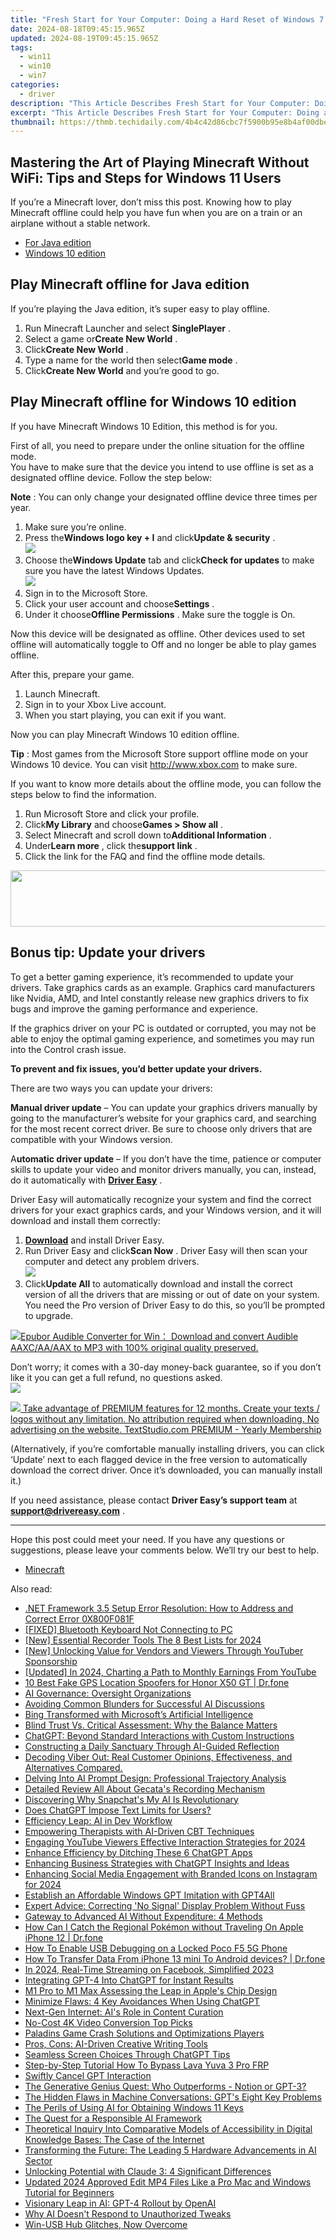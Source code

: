 ```yaml
---
title: "Fresh Start for Your Computer: Doing a Hard Reset of Windows 7 without Any Physical Media"
date: 2024-08-18T09:45:15.965Z
updated: 2024-08-19T09:45:15.965Z
tags:
  - win11
  - win10
  - win7
categories:
  - driver
description: "This Article Describes Fresh Start for Your Computer: Doing a Hard Reset of Windows 7 without Any Physical Media"
excerpt: "This Article Describes Fresh Start for Your Computer: Doing a Hard Reset of Windows 7 without Any Physical Media"
thumbnail: https://thmb.techidaily.com/4b4c42d86cbc7f5900b95e8b4af00dbe97e236701df75d0c16e39e29a2174a46.jpg
---
```


## Mastering the Art of Playing Minecraft Without WiFi: Tips and Steps for Windows 11 Users

If you’re a Minecraft lover, don’t miss this post. Knowing how to play Minecraft offline could help you have fun when you are on a train or an airplane without a stable network.

* [For Java edition](https://tools.techidaily.com/drivereasy/download/)
* [Windows 10 edition](https://tools.techidaily.com/drivereasy/download/)

## Play Minecraft offline for Java edition

 If you’re playing the Java edition, it’s super easy to play offline.

1. Run Minecraft Launcher and select **SinglePlayer**  .
2. Select a game or**Create New World** .
3. Click**Create New World** .
4. Type a name for the world then select**Game mode** .
5. Click**Create New World** and you’re good to go.

## Play Minecraft offline for Windows 10 edition

If you have Minecraft Windows 10 Edition, this method is for you.

 First of all, you need to prepare under the online situation for the offline mode.  
 You have to make sure that the device you intend to use offline is set as a designated offline device. Follow the step below:

**Note** : You can only change your designated offline device three times per year.

1. Make sure you’re online.
2. Press the**Windows logo key + I** and click**Update & security** .  
![](https://images.drivereasy.com/wp-content/uploads/2019/11/update-1.jpg)
3. Choose the**Windows Update** tab and click**Check for updates** to make sure you have the latest Windows Updates.  
![](https://images.drivereasy.com/wp-content/uploads/2019/09/update.jpg)
4. Sign in to the Microsoft Store.
5. Click your user account and choose**Settings** .
6. Under it choose**Offline Permissions** . Make sure the toggle is On.

 Now this device will be designated as offline. Other devices used to set offline will automatically toggle to Off and no longer be able to play games offline.

After this, prepare your game.

1. Launch Minecraft.
2. Sign in to your Xbox Live account.
3. When you start playing, you can exit if you want.

Now you can play Minecraft Windows 10 edition offline.

**Tip** : Most games from the Microsoft Store support offline mode on your Windows 10 device. You can visit <http://www.xbox.com> to make sure.

 If you want to know more details about the offline mode, you can follow the steps below to find the information.

1. Run Microsoft Store and click your profile.
2. Click**My Library** and choose**Games > Show all** .
3. Select Minecraft and scroll down to**Additional Information** .
4. Under**Learn more** , click the**support link** .
5. Click the link for the FAQ and find the offline mode details.

<!-- affiliate ads begin -->
<a href="https://mindmanager.sjv.io/c/5597632/1787667/20231" target="_top" id="1787667"><img src="//a.impactradius-go.com/display-ad/20231-1787667" border="0" alt="" width="728" height="90"/></a><img height="0" width="0" src="https://imp.pxf.io/i/5597632/1787667/20231" style="position:absolute;visibility:hidden;" border="0" />
<!-- affiliate ads end -->
## Bonus tip: Update your drivers

 To get a better gaming experience, it’s recommended to update your drivers. Take graphics cards as an example. Graphics card manufacturers like Nvidia, AMD, and Intel constantly release new graphics drivers to fix bugs and improve the gaming performance and experience.

 If the graphics driver on your PC is outdated or corrupted, you may not be able to enjoy the optimal gaming experience, and sometimes you may run into the Control crash issue.

 **To prevent and fix issues, you’d better update your drivers.**

There are two ways you can update your drivers:

**Manual driver update** – You can update your graphics drivers manually by going to the manufacturer’s website for your graphics card, and searching for the most recent correct driver. Be sure to choose only drivers that are compatible with your Windows version.

 A**utomatic driver update** – If you don’t have the time, patience or computer skills to update your video and monitor drivers manually, you can, instead, do it automatically with **[Driver Easy](https://tools.techidaily.com/drivereasy/download/)**  .

 Driver Easy will automatically recognize your system and find the correct drivers for your exact graphics cards, and your Windows version, and it will download and install them correctly:

1. **[Download](https://tools.techidaily.com/drivereasy/download/)**  and install Driver Easy.
2. Run Driver Easy and click**Scan Now** . Driver Easy will then scan your computer and detect any problem drivers.  
![](https://images.drivereasy.com/wp-content/uploads/2019/08/DE-scan-screen.png)
3. Click**Update All** to automatically download and install the correct version of all the drivers that are missing or out of date on your system. You need the Pro version of Driver Easy to do this, so you’ll be prompted to upgrade.  
<!-- affiliate ads begin -->
<a href="https://secure.2checkout.com/order/checkout.php?PRODS=4708689&QTY=1&AFFILIATE=108875&CART=1"><img src="https://www.epubor.com/images/uppic/audible-converter-interface.png" border="0">Epubor Audible Converter for Win： Download and convert Audible AAXC/AA/AAX to MP3 with 100% original quality preserved.</a>
<!-- affiliate ads end -->

 Don’t worry; it comes with a 30-day money-back guarantee, so if you don’t like it you can get a full refund, no questions asked.  
![](https://images.drivereasy.com/wp-content/uploads/2019/08/DE-Update-all-drivers.png)  

<!-- affiliate ads begin -->
<a href="https://secure.textstudio.com/order/checkout.php?PRODS=35633309&QTY=1&AFFILIATE=108875&CART=1"> <img src="https://secure.avangate.com/images/merchant/d6eb8222c9718486bdabce8b897380f7/products/3_premium-icon.png" border="0"> Take advantage of PREMIUM features for 12 months. 
Create your texts / logos without any limitation. 
No attribution required when downloading. 
No advertising on the website. 
 TextStudio.com  PREMIUM - Yearly Membership</a>
<!-- affiliate ads end -->
 (Alternatively, if you’re comfortable manually installing drivers, you can click ‘Update’ next to each flagged device in the free version to automatically download the correct driver. Once it’s downloaded, you can manually install it.)

 If you need assistance, please contact **Driver Easy’s support team** at **[support@drivereasy.com](https://tools.techidaily.com/drivereasy/download/)**  .

---

 Hope this post could meet your need. If you have any questions or suggestions, please leave your comments below. We’ll try our best to help.

* [Minecraft](https://tools.techidaily.com/drivereasy/download/)

<ins class="adsbygoogle"
     style="display:block"
     data-ad-format="autorelaxed"
     data-ad-client="ca-pub-7571918770474297"
     data-ad-slot="1223367746"></ins>



<ins class="adsbygoogle"
     style="display:block"
     data-ad-client="ca-pub-7571918770474297"
     data-ad-slot="8358498916"
     data-ad-format="auto"
     data-full-width-responsive="true"></ins>

<span class="atpl-alsoreadstyle">Also read:</span>
<div><ul>
<li><a href="https://common-error.techidaily.com/net-framework-35-setup-error-resolution-how-to-address-and-correct-error-0x800f081f/"><u>.NET Framework 3.5 Setup Error Resolution: How to Address and Correct Error 0X800F081F</u></a></li>
<li><a href="https://win-howtos.techidaily.com/fixed-bluetooth-keyboard-not-connecting-to-pc/"><u>[FIXED] Bluetooth Keyboard Not Connecting to PC</u></a></li>
<li><a href="https://on-screen-recording.techidaily.com/new-essential-recorder-tools-the-8-best-lists-for-2024/"><u>[New] Essential Recorder Tools  The 8 Best Lists for 2024</u></a></li>
<li><a href="https://some-approaches.techidaily.com/new-unlocking-value-for-vendors-and-viewers-through-youtuber-sponsorship/"><u>[New] Unlocking Value for Vendors and Viewers Through YouTuber Sponsorship</u></a></li>
<li><a href="https://facebook-video-share.techidaily.com/updated-in-2024-charting-a-path-to-monthly-earnings-from-youtube/"><u>[Updated] In 2024, Charting a Path to Monthly Earnings From YouTube</u></a></li>
<li><a href="https://location-fake.techidaily.com/10-best-fake-gps-location-spoofers-for-honor-x50-gt-drfone-by-drfone-virtual-android/"><u>10 Best Fake GPS Location Spoofers for Honor X50 GT | Dr.fone</u></a></li>
<li><a href="https://tech-savvy.techidaily.com/ai-governance-oversight-organizations/"><u>AI Governance: Oversight Organizations</u></a></li>
<li><a href="https://tech-savvy.techidaily.com/avoiding-common-blunders-for-successful-ai-discussions/"><u>Avoiding Common Blunders for Successful AI Discussions</u></a></li>
<li><a href="https://tech-savvy.techidaily.com/bing-transformed-with-microsofts-artificial-intelligence/"><u>Bing Transformed with Microsoft’s Artificial Intelligence</u></a></li>
<li><a href="https://tech-savvy.techidaily.com/blind-trust-vs-critical-assessment-why-the-balance-matters/"><u>Blind Trust Vs. Critical Assessment: Why the Balance Matters</u></a></li>
<li><a href="https://tech-savvy.techidaily.com/chatgpt-beyond-standard-interactions-with-custom-instructions/"><u>ChatGPT: Beyond Standard Interactions with Custom Instructions</u></a></li>
<li><a href="https://tech-savvy.techidaily.com/constructing-a-daily-sanctuary-through-ai-guided-reflection/"><u>Constructing a Daily Sanctuary Through AI-Guided Reflection</u></a></li>
<li><a href="https://buynow-help.techidaily.com/decoding-viber-out-real-customer-opinions-effectiveness-and-alternatives-compared/"><u>Decoding Viber Out: Real Customer Opinions, Effectiveness, and Alternatives Compared.</u></a></li>
<li><a href="https://tech-savvy.techidaily.com/delving-into-ai-prompt-design-professional-trajectory-analysis/"><u>Delving Into AI Prompt Design: Professional Trajectory Analysis</u></a></li>
<li><a href="https://screen-sharing-recording.techidaily.com/detailed-review-all-about-gecatas-recording-mechanism/"><u>Detailed Review  All About Gecata's Recording Mechanism</u></a></li>
<li><a href="https://tech-savvy.techidaily.com/discovering-why-snapchats-my-ai-is-revolutionary/"><u>Discovering Why Snapchat's My AI Is Revolutionary</u></a></li>
<li><a href="https://tech-savvy.techidaily.com/does-chatgpt-impose-text-limits-for-users/"><u>Does ChatGPT Impose Text Limits for Users?</u></a></li>
<li><a href="https://tech-savvy.techidaily.com/efficiency-leap-ai-in-dev-workflow/"><u>Efficiency Leap: AI in Dev Workflow</u></a></li>
<li><a href="https://tech-savvy.techidaily.com/empowering-therapists-with-ai-driven-cbt-techniques/"><u>Empowering Therapists with AI-Driven CBT Techniques</u></a></li>
<li><a href="https://fox-access.techidaily.com/engaging-youtube-viewers-effective-interaction-strategies-for-2024/"><u>Engaging YouTube Viewers  Effective Interaction Strategies for 2024</u></a></li>
<li><a href="https://tech-savvy.techidaily.com/enhance-efficiency-by-ditching-these-6-chatgpt-apps/"><u>Enhance Efficiency by Ditching These 6 ChatGPT Apps</u></a></li>
<li><a href="https://tech-savvy.techidaily.com/enhancing-business-strategies-with-chatgpt-insights-and-ideas/"><u>Enhancing Business Strategies with ChatGPT Insights and Ideas</u></a></li>
<li><a href="https://instagram-clips.techidaily.com/enhancing-social-media-engagement-with-branded-icons-on-instagram-for-2024/"><u>Enhancing Social Media Engagement with Branded Icons on Instagram for 2024</u></a></li>
<li><a href="https://tech-savvy.techidaily.com/establish-an-affordable-windows-gpt-imitation-with-gpt4all/"><u>Establish an Affordable Windows GPT Imitation with GPT4All</u></a></li>
<li><a href="https://common-error.techidaily.com/expert-advice-correcting-no-signal-display-problem-without-fuss/"><u>Expert Advice: Correcting 'No Signal' Display Problem Without Fuss</u></a></li>
<li><a href="https://tech-savvy.techidaily.com/gateway-to-advanced-ai-without-expenditure-4-methods/"><u>Gateway to Advanced AI Without Expenditure: 4 Methods</u></a></li>
<li><a href="https://ios-pokemon-go.techidaily.com/how-can-i-catch-the-regional-pokemon-without-traveling-on-apple-iphone-12-drfone-by-drfone-virtual-ios/"><u>How Can I Catch the Regional Pokémon without Traveling On Apple iPhone 12 | Dr.fone</u></a></li>
<li><a href="https://easy-unlock-android.techidaily.com/how-to-enable-usb-debugging-on-a-locked-poco-f5-5g-phone-by-drfone-android/"><u>How To Enable USB Debugging on a Locked Poco F5 5G Phone</u></a></li>
<li><a href="https://review-topics.techidaily.com/how-to-transfer-data-from-iphone-13-mini-to-android-devices-drfone-by-drfone-transfer-data-from-ios-transfer-data-from-ios/"><u>How To Transfer Data From iPhone 13 mini To Android devices? | Dr.fone</u></a></li>
<li><a href="https://facebook-video-files.techidaily.com/in-2024-real-time-streaming-on-facebook-simplified-2023/"><u>In 2024, Real-Time Streaming on Facebook, Simplified 2023</u></a></li>
<li><a href="https://tech-savvy.techidaily.com/integrating-gpt-4-into-chatgpt-for-instant-results/"><u>Integrating GPT-4 Into ChatGPT for Instant Results</u></a></li>
<li><a href="https://vp-tips.techidaily.com/m1-pro-to-m1-max-assessing-the-leap-in-apples-chip-design/"><u>M1 Pro to M1 Max  Assessing the Leap in Apple's Chip Design</u></a></li>
<li><a href="https://tech-savvy.techidaily.com/minimize-flaws-4-key-avoidances-when-using-chatgpt/"><u>Minimize Flaws: 4 Key Avoidances When Using ChatGPT</u></a></li>
<li><a href="https://tech-savvy.techidaily.com/next-gen-internet-ais-role-in-content-curation/"><u>Next-Gen Internet: AI's Role in Content Curation</u></a></li>
<li><a href="https://ai-vdieo-software.techidaily.com/no-cost-4k-video-conversion-top-picks/"><u>No-Cost 4K Video Conversion Top Picks</u></a></li>
<li><a href="https://win-blog.techidaily.com/paladins-game-crash-solutions-and-optimizations-players/"><u>Paladins Game Crash Solutions and Optimizations Players</u></a></li>
<li><a href="https://tech-savvy.techidaily.com/pros-cons-ai-driven-creative-writing-tools/"><u>Pros, Cons: AI-Driven Creative Writing Tools</u></a></li>
<li><a href="https://tech-savvy.techidaily.com/seamless-screen-choices-through-chatgpt-tips/"><u>Seamless Screen Choices Through ChatGPT Tips</u></a></li>
<li><a href="https://android-frp.techidaily.com/step-by-step-tutorial-how-to-bypass-lava-yuva-3-pro-frp-by-drfone-android/"><u>Step-by-Step Tutorial How To Bypass Lava Yuva 3 Pro FRP</u></a></li>
<li><a href="https://tech-savvy.techidaily.com/swiftly-cancel-gpt-interaction/"><u>Swiftly Cancel GPT Interaction</u></a></li>
<li><a href="https://tech-savvy.techidaily.com/the-generative-genius-quest-who-outperforms-notion-or-gpt-3/"><u>The Generative Genius Quest: Who Outperforms - Notion or GPT-3?</u></a></li>
<li><a href="https://tech-savvy.techidaily.com/the-hidden-flaws-in-machine-conversations-gpts-eight-key-problems/"><u>The Hidden Flaws in Machine Conversations: GPT's Eight Key Problems</u></a></li>
<li><a href="https://tech-savvy.techidaily.com/the-perils-of-using-ai-for-obtaining-windows-11-keys/"><u>The Perils of Using AI for Obtaining Windows 11 Keys</u></a></li>
<li><a href="https://tech-savvy.techidaily.com/the-quest-for-a-responsible-ai-framework/"><u>The Quest for a Responsible AI Framework</u></a></li>
<li><a href="https://tech-savvy.techidaily.com/theoretical-inquiry-into-comparative-models-of-accessibility-in-digital-knowledge-bases-the-case-of-the-internet/"><u>Theoretical Inquiry Into Comparative Models of Accessibility in Digital Knowledge Bases: The Case of the Internet</u></a></li>
<li><a href="https://tech-savvy.techidaily.com/transforming-the-future-the-leading-5-hardware-advancements-in-ai-sector/"><u>Transforming the Future: The Leading 5 Hardware Advancements in AI Sector</u></a></li>
<li><a href="https://tech-savvy.techidaily.com/unlocking-potential-with-claude-3-4-significant-differences/"><u>Unlocking Potential with Claude 3: 4 Significant Differences</u></a></li>
<li><a href="https://video-ai-editor.techidaily.com/updated-2024-approved-edit-mp4-files-like-a-pro-mac-and-windows-tutorial-for-beginners/"><u>Updated 2024 Approved Edit MP4 Files Like a Pro Mac and Windows Tutorial for Beginners</u></a></li>
<li><a href="https://tech-savvy.techidaily.com/visionary-leap-in-ai-gpt-4-rollout-by-openai/"><u>Visionary Leap in AI: GPT-4 Rollout by OpenAI</u></a></li>
<li><a href="https://tech-savvy.techidaily.com/why-ai-doesnt-respond-to-unauthorized-tweaks/"><u>Why AI Doesn't Respond to Unauthorized Tweaks</u></a></li>
<li><a href="https://driver-install.techidaily.com/win-usb-hub-glitches-now-overcome/"><u>Win-USB Hub Glitches, Now Overcome</u></a></li>
</ul></div>
